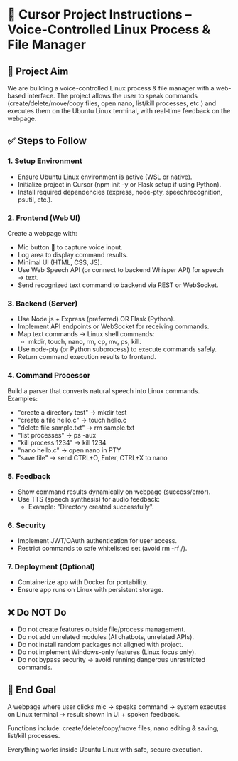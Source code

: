 # 🎯 Cursor Project Instructions – Voice-Controlled Linux Process & File Manager

## 📌 Project Aim

We are building a voice-controlled Linux process & file manager with a web-based interface.
The project allows the user to speak commands (create/delete/move/copy files, open nano, list/kill processes, etc.) and executes them on the Ubuntu Linux terminal, with real-time feedback on the webpage.

## ✅ Steps to Follow

### 1. Setup Environment

- Ensure Ubuntu Linux environment is active (WSL or native).
- Initialize project in Cursor (npm init -y or Flask setup if using Python).
- Install required dependencies (express, node-pty, speechrecognition, psutil, etc.).

### 2. Frontend (Web UI)

Create a webpage with:

- Mic button 🎤 to capture voice input.
- Log area to display command results.
- Minimal UI (HTML, CSS, JS).
- Use Web Speech API (or connect to backend Whisper API) for speech → text.
- Send recognized text command to backend via REST or WebSocket.

### 3. Backend (Server)

- Use Node.js + Express (preferred) OR Flask (Python).
- Implement API endpoints or WebSocket for receiving commands.
- Map text commands → Linux shell commands:
  - mkdir, touch, nano, rm, cp, mv, ps, kill.
- Use node-pty (or Python subprocess) to execute commands safely.
- Return command execution results to frontend.

### 4. Command Processor

Build a parser that converts natural speech into Linux commands. Examples:

- "create a directory test" → mkdir test
- "create a file hello.c" → touch hello.c
- "delete file sample.txt" → rm sample.txt
- "list processes" → ps -aux
- "kill process 1234" → kill 1234
- "nano hello.c" → open nano in PTY
- "save file" → send CTRL+O, Enter, CTRL+X to nano

### 5. Feedback

- Show command results dynamically on webpage (success/error).
- Use TTS (speech synthesis) for audio feedback:
  - Example: "Directory created successfully".

### 6. Security

- Implement JWT/OAuth authentication for user access.
- Restrict commands to safe whitelisted set (avoid rm -rf /).

### 7. Deployment (Optional)

- Containerize app with Docker for portability.
- Ensure app runs on Linux with persistent storage.

## ❌ Do NOT Do

- Do not create features outside file/process management.
- Do not add unrelated modules (AI chatbots, unrelated APIs).
- Do not install random packages not aligned with project.
- Do not implement Windows-only features (Linux focus only).
- Do not bypass security → avoid running dangerous unrestricted commands.

## 📌 End Goal

A webpage where user clicks mic → speaks command → system executes on Linux terminal → result shown in UI + spoken feedback.

Functions include: create/delete/copy/move files, nano editing & saving, list/kill processes.

Everything works inside Ubuntu Linux with safe, secure execution.
